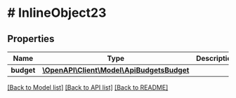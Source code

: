 # # InlineObject23

## Properties

Name | Type | Description | Notes
------------ | ------------- | ------------- | -------------
**budget** | [**\OpenAPI\Client\Model\ApiBudgetsBudget**](ApiBudgetsBudget.md) |  |

[[Back to Model list]](../../README.md#models) [[Back to API list]](../../README.md#endpoints) [[Back to README]](../../README.md)
